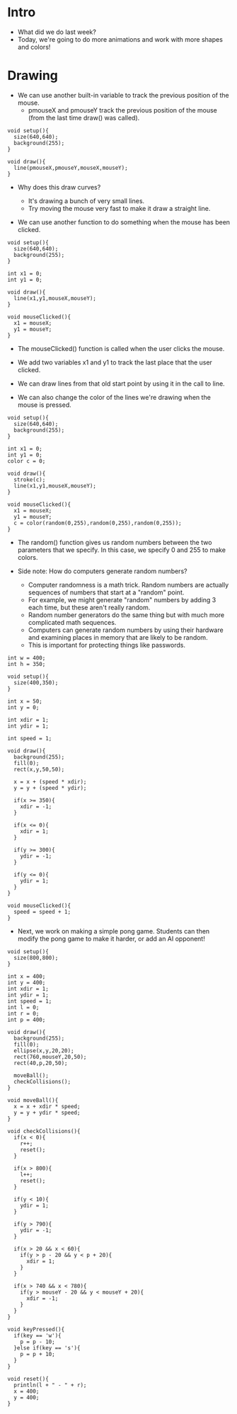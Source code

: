Intro
======

* What did we do last week?
* Today, we're going to do more animations and work with more shapes and colors!

Drawing
========

* We can use another built-in variable to track the previous position of the mouse.
  * pmouseX and pmouseY track the previous position of the mouse (from the last time draw() was called).

```
void setup(){
  size(640,640);
  background(255);
}

void draw(){
  line(pmouseX,pmouseY,mouseX,mouseY);
}
```

* Why does this draw curves?
  * It's drawing a bunch of very small lines.
  * Try moving the mouse very fast to make it draw a straight line.
  
* We can use another function to do something when the mouse has been clicked.

```
void setup(){
  size(640,640);
  background(255);
}

int x1 = 0;
int y1 = 0;

void draw(){
  line(x1,y1,mouseX,mouseY);
}

void mouseClicked(){
  x1 = mouseX;
  y1 = mouseY;
}
```

* The mouseClicked() function is called when the user clicks the mouse.
* We add two variables x1 and y1 to track the last place that the user clicked.
* We can draw lines from that old start point by using it in the call to line.

* We can also change the color of the lines we're drawing when the mouse is pressed.

```
void setup(){
  size(640,640);
  background(255);
}

int x1 = 0;
int y1 = 0;
color c = 0;

void draw(){
  stroke(c);
  line(x1,y1,mouseX,mouseY);
}

void mouseClicked(){
  x1 = mouseX;
  y1 = mouseY;
  c = color(random(0,255),random(0,255),random(0,255));
}
```

* The random() function gives us random numbers between the two parameters that we specify.  In this case, 
  we specify 0 and 255 to make colors.

* Side note: How do computers generate random numbers?
  * Computer randomness is a math trick.  Random numbers are actually sequences of numbers that start at a "random" point.
  * For example, we might generate "random" numbers by adding 3 each time, but these aren't really random.
  * Random number generators do the same thing but with much more complicated math sequences.
  * Computers can generate random numbers by using their hardware and examining places in memory that are likely to be random.
  * This is important for protecting things like passwords.
  
```
int w = 400;
int h = 350;

void setup(){
  size(400,350);
}

int x = 50;
int y = 0;

int xdir = 1;
int ydir = 1;

int speed = 1;

void draw(){
  background(255);
  fill(0);
  rect(x,y,50,50);
  
  x = x + (speed * xdir);
  y = y + (speed * ydir);
  
  if(x >= 350){
    xdir = -1; 
  }
  
  if(x <= 0){
    xdir = 1; 
  }
  
  if(y >= 300){
    ydir = -1; 
  }
  
  if(y <= 0){
    ydir = 1; 
  }
}

void mouseClicked(){
  speed = speed + 1; 
}
```

* Next, we work on making a simple pong game.  Students can then modify the pong game to make it harder, or add an AI opponent!

```
void setup(){
  size(800,800); 
}

int x = 400;
int y = 400;
int xdir = 1;
int ydir = 1;
int speed = 1;
int l = 0;
int r = 0;
int p = 400;

void draw(){
  background(255);
  fill(0);
  ellipse(x,y,20,20);
  rect(760,mouseY,20,50);
  rect(40,p,20,50);
  
  moveBall();
  checkCollisions();
}

void moveBall(){
  x = x + xdir * speed;
  y = y + ydir * speed;
}

void checkCollisions(){
  if(x < 0){
    r++;
    reset();
  }
  
  if(x > 800){
    l++;
    reset();
  }
  
  if(y < 10){
    ydir = 1; 
  }
  
  if(y > 790){
    ydir = -1;
  }
  
  if(x > 20 && x < 60){
    if(y > p - 20 && y < p + 20){
      xdir = 1;
    }
  }
  
  if(x > 740 && x < 780){
    if(y > mouseY - 20 && y < mouseY + 20){
      xdir = -1; 
    }
  }
}

void keyPressed(){
  if(key == 'w'){
    p = p - 10;
  }else if(key == 's'){
    p = p + 10;
  }
}

void reset(){
  println(l + " - " + r);
  x = 400;
  y = 400;
}
```
